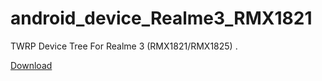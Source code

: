 # android_device_Realme3_RMX1821
TWRP Device Tree For Realme 3 (RMX1821/RMX1825) .

[Download](https://github.com/fawazahmed0/android_device_Realme3_RMX1821/releases)
